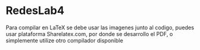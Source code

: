# RedesLab4

Para compilar en LaTeX se debe usar las imagenes junto al codigo, puedes usar plataforma Sharelatex.com, por donde se desarrollo el PDF, o simplemente utilize otro compilador disponible
